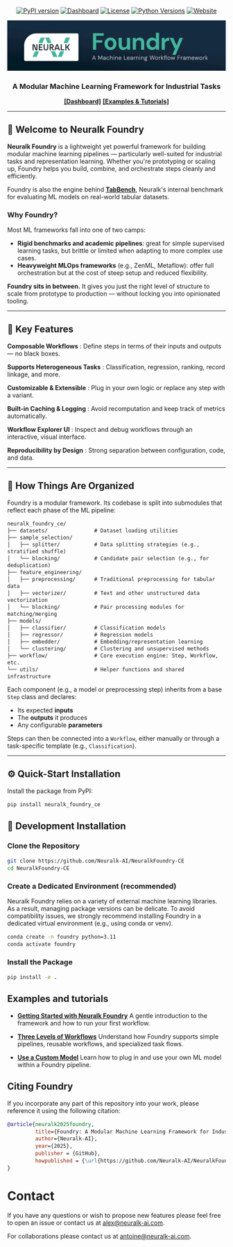 <div align="center">

[![PyPI version](https://badge.fury.io/py/neuralk-foundry-ce.svg)](https://badge.fury.io/py/neuralk-foundry-ce)
[![Dashboard](https://img.shields.io/badge/dashboard-neuralk.ai-red)](https://dashboard.neuralk-ai.com)
[![License](https://img.shields.io/badge/License-Apache_2.0-blue.svg)](./LICENSE)
[![Python Versions](https://img.shields.io/badge/python-3.10%20%7C%203.11%20%7C%203.12%20%7C%203.13-blue)](https://www.neuralk-ai.com)
[![Website](https://img.shields.io/badge/website-neuralk.ai-%2345b69c)](https://www.neuralk-ai.com)

</div>

<div align="center">
  
 [![Neuralk Foundry](https://raw.githubusercontent.com/Neuralk-AI/NeuralkFoundry-CE/main/assets/foundry_cover.png)](https://dashboard.neuralk-ai.com)

</div>

<h3 align="center">A Modular Machine Learning Framework for Industrial Tasks</h3>


<p align="center">
  <a href="https://dashboard.neuralk-ai.com"><strong>[Dashboard]</strong></a>
  <a href="./tutorials"><strong>[Examples & Tutorials]</strong></a>
</p>

---

## 🎉 Welcome to Neuralk Foundry

**Neuralk Foundry** is a lightweight yet powerful framework for building modular machine learning pipelines — particularly well-suited for industrial tasks and representation learning. Whether you're prototyping or scaling up, Foundry helps you build, combine, and orchestrate steps cleanly and efficiently.

Foundry is also the engine behind [**TabBench**](https://github.com/Neuralk-AI/TabBench), Neuralk's internal benchmark for evaluating ML models on real-world tabular datasets.

### Why Foundry?

Most ML frameworks fall into one of two camps:

* **Rigid benchmarks and academic pipelines**: great for simple supervised learning tasks, but brittle or limited when adapting to more complex use cases.
* **Heavyweight MLOps frameworks** (e.g., ZenML, Metaflow): offer full orchestration but at the cost of steep setup and reduced flexibility.

**Foundry sits in between.** It gives you just the right level of structure to scale from prototype to production — without locking you into opinionated tooling.

---

## 🚀 Key Features

**Composable Workflows**
: Define steps in terms of their inputs and outputs — no black boxes.

**Supports Heterogeneous Tasks**
: Classification, regression, ranking, record linkage, and more.

**Customizable & Extensible**
: Plug in your own logic or replace any step with a variant.

**Built-in Caching & Logging**
: Avoid recomputation and keep track of metrics automatically.

**Workflow Explorer UI**
: Inspect and debug workflows through an interactive, visual interface.

**Reproducibility by Design**
: Strong separation between configuration, code, and data.

---

## 🧠 How Things Are Organized

Foundry is a modular framework. Its codebase is split into submodules that reflect each phase of the ML pipeline:

```
neuralk_foundry_ce/
├── datasets/               # Dataset loading utilities
├── sample_selection/
│   ├── splitter/           # Data splitting strategies (e.g., stratified shuffle)
│   └── blocking/           # Candidate pair selection (e.g., for deduplication)
├── feature_engineering/
│   ├── preprocessing/      # Traditional preprocessing for tabular data
│   ├── vectorizer/         # Text and other unstructured data vectorization
│   └── blocking/           # Pair processing modules for matching/merging
├── models/
│   ├── classifier/         # Classification models
│   ├── regressor/          # Regression models
│   ├── embedder/           # Embedding/representation learning
│   └── clustering/         # Clustering and unsupervised methods
├── workflow/               # Core execution engine: Step, Workflow, etc.
└── utils/                  # Helper functions and shared infrastructure
```

Each component (e.g., a model or preprocessing step) inherits from a base `Step` class and declares:

* Its expected **inputs**
* The **outputs** it produces
* Any configurable **parameters**

Steps can then be connected into a `Workflow`, either manually or through a task-specific template (e.g., `Classification`).

---

## ⚙️ Quick-Start Installation

Install the package from PyPI:

```bash
pip install neuralk_foundry_ce
```

## 🔬 Development Installation

### Clone the Repository

```bash
git clone https://github.com/Neuralk-AI/NeuralkFoundry-CE
cd NeuralkFoundry-CE
```

### Create a Dedicated Environment (recommended)

Neuralk Foundry relies on a variety of external machine learning libraries. As a result, managing package versions can be delicate. To avoid compatibility issues, we strongly recommend installing Foundry in a dedicated virtual environment (e.g., using conda or venv).

```bash
conda create -n foundry python=3.11
conda activate foundry
```

### Install the Package

```bash
pip install -e .
```

## Examples and tutorials

* [**Getting Started with Neuralk Foundry**](tutorials/1%20-%20Getting%20Started%20with%20Neuralk%20Foundry.ipynb)
  A gentle introduction to the framework and how to run your first workflow.

* [**Three Levels of Workflows**](tutorials/2%20-%20Three%20levels%20of%20workflows.ipynb)
  Understand how Foundry supports simple pipelines, reusable workflows, and specialized task flows.

* [**Use a Custom Model**](tutorials/3%20-%20Use%20a%20custom%20model.ipynb)
  Learn how to plug in and use your own ML model within a Foundry pipeline.

## Citing Foundry

If you incorporate any part of this repository into your work, please reference it using the following citation:

```bibtex
@article{neuralk2025foundry,
         title={Foundry: A Modular Machine Learning Framework for Industrial Tasks}, 
         author={Neuralk-AI},
         year={2025},
         publisher = {GitHub},
         howpublished = {\url{https://github.com/Neuralk-AI/NeuralkFoundry-CE}},
}
```

# Contact

If you have any questions or wish to propose new features please feel free to open an issue or contact us at alex@neuralk-ai.com.  

For collaborations please contact us at antoine@neuralk-ai.com.  
